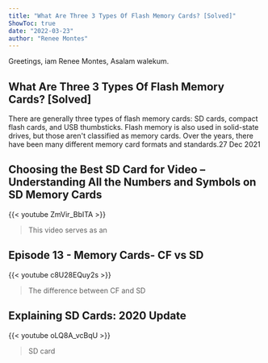 ```yaml
---
title: "What Are Three 3 Types Of Flash Memory Cards? [Solved]"
ShowToc: true 
date: "2022-03-23"
author: "Renee Montes" 
---
```


Greetings, iam Renee Montes, Asalam walekum.
## What Are Three 3 Types Of Flash Memory Cards? [Solved]
There are generally three types of flash memory cards: SD cards, compact flash cards, and USB thumbsticks. Flash memory is also used in solid-state drives, but those aren't classified as memory cards. Over the years, there have been many different memory card formats and standards.27 Dec 2021

## Choosing the Best SD Card for Video – Understanding All the Numbers and Symbols on SD Memory Cards
{{< youtube ZmVir_BbITA >}}
>This video serves as an 

## Episode 13 - Memory Cards- CF vs SD
{{< youtube c8U28EQuy2s >}}
>The difference between CF and SD 

## Explaining SD Cards: 2020 Update
{{< youtube oLQ8A_vcBqU >}}
>SD card

